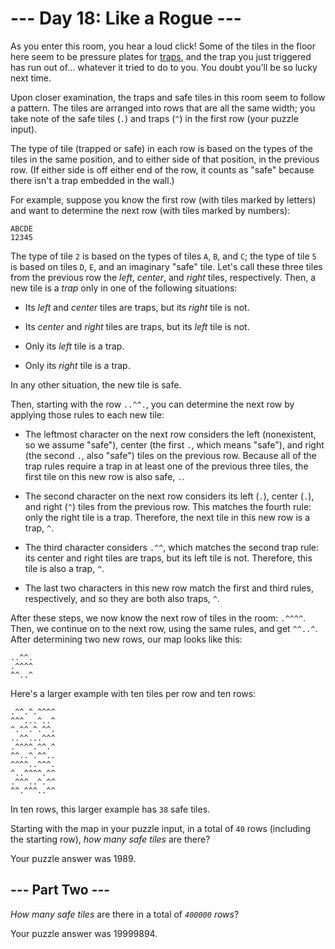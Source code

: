 # --- Day 18: Like a Rogue ---

As you enter this room, you hear a loud click! Some of the tiles in the floor here seem to be pressure plates for [traps](https://nethackwiki.com/wiki/Trap), and the trap you just triggered has run out of... whatever it tried to do to you. You doubt you'll be so lucky next time.

Upon closer examination, the traps and safe tiles in this room seem to follow a pattern. The tiles are arranged into rows that are all the same width; you take note of the safe tiles (`.`) and traps (`^`) in the first row (your puzzle input).

The type of tile (trapped or safe) in each row is based on the types of the tiles in the same position, and to either side of that position, in the previous row. (If either side is off either end of the row, it counts as "safe" because there isn't a trap embedded in the wall.)

For example, suppose you know the first row (with tiles marked by letters) and want to determine the next row (with tiles marked by numbers):

```
ABCDE
12345

```

The type of tile `2` is based on the types of tiles `A`, `B`, and `C`; the type of tile `5` is based on tiles `D`, `E`, and an imaginary "safe" tile. Let's call these three tiles from the previous row the *left*, *center*, and *right* tiles, respectively. Then, a new tile is a *trap* only in one of the following situations:


 - Its *left* and *center* tiles are traps, but its *right* tile is not.

 - Its *center* and *right* tiles are traps, but its *left* tile is not.

 - Only its *left* tile is a trap.

 - Only its *right* tile is a trap.


In any other situation, the new tile is safe.

Then, starting with the row `..^^.`, you can determine the next row by applying those rules to each new tile:


 - The leftmost character on the next row considers the left (nonexistent, so we assume "safe"), center (the first `.`, which means "safe"), and right (the second `.`, also "safe") tiles on the previous row. Because all of the trap rules require a trap in at least one of the previous three tiles, the first tile on this new row is also safe, `.`.

 - The second character on the next row considers its left (`.`), center (`.`), and right (`^`) tiles from the previous row. This matches the fourth rule: only the right tile is a trap. Therefore, the next tile in this new row is a trap, `^`.

 - The third character considers `.^^`, which matches the second trap rule: its center and right tiles are traps, but its left tile is not. Therefore, this tile is also a trap, `^`.

 - The last two characters in this new row match the first and third rules, respectively, and so they are both also traps, `^`.


After these steps, we now know the next row of tiles in the room: `.^^^^`. Then, we continue on to the next row, using the same rules, and get `^^..^`. After determining two new rows, our map looks like this:

```
..^^.
.^^^^
^^..^

```

Here's a larger example with ten tiles per row and ten rows:

```
.^^.^.^^^^
^^^...^..^
^.^^.^.^^.
..^^...^^^
.^^^^.^^.^
^^..^.^^..
^^^^..^^^.
^..^^^^.^^
.^^^..^.^^
^^.^^^..^^

```

In ten rows, this larger example has `38` safe tiles.

Starting with the map in your puzzle input, in a total of `40` rows (including the starting row), *how many safe tiles* are there?


Your puzzle answer was 1989.

## --- Part Two ---

*How many safe tiles* are there in a total of *`400000` rows*?


Your puzzle answer was 19999894.
